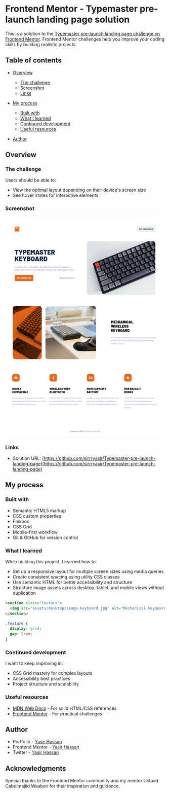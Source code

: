 # Frontend Mentor - Typemaster pre-launch landing page solution

This is a solution to the [Typemaster pre-launch landing page challenge on Frontend Mentor](https://www.frontendmentor.io/challenges/typemaster-prelaunch-landing-page-J6-Yj5J-X). Frontend Mentor challenges help you improve your coding skills by building realistic projects.

## Table of contents

* [Overview](#overview)

  * [The challenge](#the-challenge)
  * [Screenshot](#screenshot)
  * [Links](#links)
* [My process](#my-process)

  * [Built with](#built-with)
  * [What I learned](#what-i-learned)
  * [Continued development](#continued-development)
  * [Useful resources](#useful-resources)
* [Author](#author)

## Overview

### The challenge

Users should be able to:

* View the optimal layout depending on their device's screen size
* See hover states for interactive elements

### Screenshot

![Screenshot of the Typemaster pre-launch landing page](./screenshot.png)

### Links

* Solution URL: [https://github.com/sirrryasir/Typemaster-pre-launch-landing-page](https://github.com/sirrryasir/Typemaster-pre-launch-landing-page)

## My process

### Built with

* Semantic HTML5 markup
* CSS custom properties
* Flexbox
* CSS Grid
* Mobile-first workflow
* Git & GitHub for version control

### What I learned

While building this project, I learned how to:

* Set up a responsive layout for multiple screen sizes using media queries
* Create consistent spacing using utility CSS classes
* Use semantic HTML for better accessibility and structure
* Structure image assets across desktop, tablet, and mobile views without duplication

```html
<section class="feature">
  <img src="assets/desktop/image-keyboard.jpg" alt="Mechanical keyboard">
</section>
```

```css
.feature {
  display: grid;
  gap: 2rem;
}
```

### Continued development

I want to keep improving in:

* CSS Grid mastery for complex layouts
* Accessibility best practices
* Project structure and scalability

### Useful resources

* [MDN Web Docs](https://developer.mozilla.org/) - For solid HTML/CSS references
* [Frontend Mentor](https://www.frontendmentor.io) - For practical challenges

## Author

* Portfolio - [Yasir Hassan](https://github.com/sirrryasiry)
* Frontend Mentor - [Yasir Hassan](https://www.frontendmentor.io/profile/sirrryasir)
* Twitter - [Yasir Hassan](https://twitter.com/sirrryasir)

## Acknowledgments

Special thanks to the Frontend Mentor community and my mentor Ustaad Cabdimajiid Waaberi for their inspiration and guidance.

